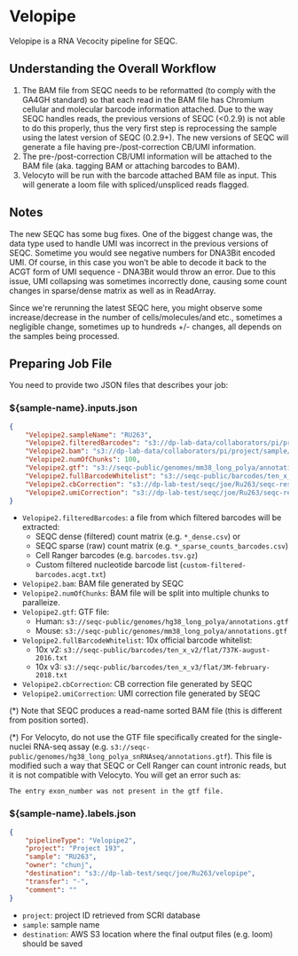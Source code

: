 # Velopipe

Velopipe is a RNA Vecocity pipeline for SEQC.

## Understanding the Overall Workflow

1. The BAM file from SEQC needs to be reformatted (to comply with the GA4GH standard) so that each read in the BAM file has Chromium cellular and molecular barcode information attached. Due to the way SEQC handles reads, the previous versions of SEQC (<0.2.9) is not able to do this properly, thus the very first step is reprocessing the sample using the latest version of SEQC (0.2.9+). The new versions of SEQC will generate a file having pre-/post-correction CB/UMI information.
1. The pre-/post-correction CB/UMI information will be attached to the BAM file (aka. tagging BAM or attaching barcodes to BAM).
1. Velocyto will be run with the barcode attached BAM file as input. This will generate a loom file with spliced/unspliced reads flagged.

## Notes

The new SEQC has some bug fixes. One of the biggest change was, the data type used to handle UMI was incorrect in the previous versions of SEQC. Sometime you would see negative numbers for DNA3Bit encoded UMI. Of course, in this case you won’t be able to decode it back to the ACGT form of UMI sequence - DNA3Bit would throw an error. Due to this issue, UMI collapsing was sometimes incorrectly done, causing some count changes in sparse/dense matrix as well as in ReadArray.

Since we're rerunning the latest SEQC here, you might observe some increase/decrease in the number of cells/molecules/and etc., sometimes a negligible change, sometimes up to hundreds +/- changes, all depends on the samples being processed.

## Preparing Job File

You need to provide two JSON files that describes your job:

### ${sample-name}.inputs.json

```json
{
    "Velopipe2.sampleName": "RU263",
    "Velopipe2.filteredBarcodes": "s3://dp-lab-data/collaborators/pi/project/sample/..._dense.csv",
    "Velopipe2.bam": "s3://dp-lab-data/collaborators/pi/project/sample/..._Aligned.out.sorted.bam",
    "Velopipe2.numOfChunks": 100,
    "Velopipe2.gtf": "s3://seqc-public/genomes/mm38_long_polya/annotations.gtf",
    "Velopipe2.fullBarcodeWhitelist": "s3://seqc-public/barcodes/ten_x_v3/flat/3M-february-2018.txt",
    "Velopipe2.cbCorrection": "s3://dp-lab-test/seqc/joe/Ru263/seqc-results-v2/941_Ru263_IGO_09507_10_cb-correction.csv.gz",
    "Velopipe2.umiCorrection": "s3://dp-lab-test/seqc/joe/Ru263/seqc-results-v2/941_Ru263_IGO_09507_10_umi-correction.csv.gz"
}
```

- `Velopipe2.filteredBarcodes`: a file from which filtered barcodes will be extracted:
  - SEQC dense (filtered) count matrix (e.g. `*_dense.csv`) or
  - SEQC sparse (raw) count matrix (e.g. `*_sparse_counts_barcodes.csv`)
  - Cell Ranger barcodes (e.g. `barcodes.tsv.gz`)
  - Custom filtered nucleotide barcode list (`custom-filtered-barcodes.acgt.txt`)
- `Velopipe2.bam`: BAM file generated by SEQC
- `Velopipe2.numOfChunks`: BAM file will be split into multiple chunks to paralleize.
- `Velopipe2.gtf`: GTF file:
  - Human: `s3://seqc-public/genomes/hg38_long_polya/annotations.gtf`
  - Mouse: `s3://seqc-public/genomes/mm38_long_polya/annotations.gtf`
- `Velopipe2.fullBarcodeWhitelist`: 10x official barcode whitelist:
  - 10x v2: `s3://seqc-public/barcodes/ten_x_v2/flat/737K-august-2016.txt`
  - 10x v3: `s3://seqc-public/barcodes/ten_x_v3/flat/3M-february-2018.txt`
- `Velopipe2.cbCorrection`: CB correction file generated by SEQC
- `Velopipe2.umiCorrection`: UMI correction file generated by SEQC

(*) Note that SEQC produces a read-name sorted BAM file (this is different from position sorted).

(*) For Velocyto, do not use the GTF file specifically created for the single-nuclei RNA-seq assay (e.g. `s3://seqc-public/genomes/hg38_long_polya_snRNAseq/annotations.gtf`). This file is modified such a way that SEQC or Cell Ranger can count intronic reads, but it is not compatible with Velocyto. You will get an error such as:

```
The entry exon_number was not present in the gtf file.
```

### ${sample-name}.labels.json

```json
{
    "pipelineType": "Velopipe2",
    "project": "Project 193",
    "sample": "RU263",
    "owner": "chunj",
    "destination": "s3://dp-lab-test/seqc/joe/Ru263/velopipe",
    "transfer": "-",
    "comment": ""
}
```

- `project`: project ID retrieved from SCRI database
- `sample`: sample name
- `destination`: AWS S3 location where the final output files (e.g. loom) should be saved
